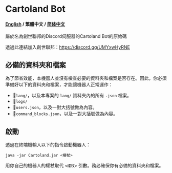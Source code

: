 # Cartoland Bot
#### [English](https://github.com/AlexCai2019/Cartoland/blob/master/README.md) / 繁體中文 / [简体中文](https://github.com/AlexCai2019/Cartoland/blob/master/README_zh-Hans.md)
屬於名為創世聯邦的Discord伺服器的Cartoland Bot的原始碼

透過此連結加入創世聯邦：https://discord.gg/UMYxwHyRNE

## 必備的資料夾和檔案
為了節省效能，本機器人並沒有檢查必要的資料夾和檔案是否存在。因此，你必須準備好以下的資料夾和檔案，才能讓機器人正常運作：
- 📁`lang/`，以及本專案的 `lang/` 資料夾內的所有 `.json` 檔案。
- 📁`logs/`
- 📄`users.json`，以及一對大括號做為內容。
- 📄`command_blocks.json`，以及一對大括號做為內容。

## 啟動
透過在終端機輸入以下的指令啟動機器人：
```
java -jar Cartoland.jar <權杖>
```
用你自己的機器人的權杖取代 `<權杖>` 引數。務必確保你有必備的資料夾和檔案。